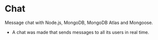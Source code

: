 # Chat
Message chat with Node.js, MongoDB, MongoDB Atlas and Mongoose. 

- A chat was made that sends messages to all its users in real time.
